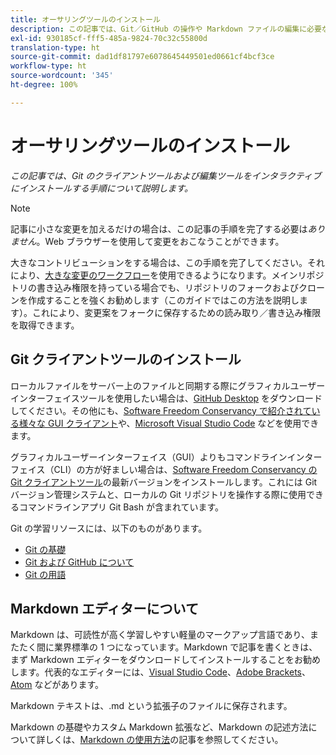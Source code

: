 ```yaml
---
title: オーサリングツールのインストール
description: この記事では、Git／GitHub の操作や Markdown ファイルの編集に必要なクライアントツールのダウンロードとインストールについて説明します。
exl-id: 930185cf-fff5-485a-9824-70c32c55800d
translation-type: ht
source-git-commit: dad1df81797e6078645449501ed0661cf4bcf3ce
workflow-type: ht
source-wordcount: '345'
ht-degree: 100%

---
```


# オーサリングツールのインストール

*この記事では、Git のクライアントツールおよび編集ツールをインタラクティブにインストールする手順について説明します。*

>[!NOTE]
>
>記事に小さな変更を加えるだけの場合は、この記事の手順を完了する必要は&#x200B;*ありません*。Web ブラウザーを使用して変更をおこなうことができます。
>
> 大きなコントリビューションをする場合は、この手順を完了してください。それにより、[大きな変更のワークフロー](local-repo.md)を使用できるようになります。メインリポジトリの書き込み権限を持っている場合でも、リポジトリのフォークおよびクローンを作成することを強くお勧めします（このガイドではこの方法を説明します）。これにより、変更案をフォークに保存するための読み取り／書き込み権限を取得できます。

## Git クライアントツールのインストール

ローカルファイルをサーバー上のファイルと同期する際にグラフィカルユーザーインターフェイスツールを使用したい場合は、[GitHub Desktop](https://desktop.github.com/) をダウンロードしてください。その他にも、[Software Freedom Conservancy で紹介されている様々な GUI クライアント](https://git-scm.com/downloads/guis)や、[Microsoft Visual Studio Code](https://www.visualstudio.com/products/code-vs.aspx) などを使用できます。

グラフィカルユーザーインターフェイス（GUI）よりもコマンドラインインターフェイス（CLI）の方が好ましい場合は、[Software Freedom Conservancy の Git クライアントツール](https://git-scm.com/downloads)の最新バージョンをインストールします。これには Git バージョン管理システムと、ローカルの Git リポジトリを操作する際に使用できるコマンドラインアプリ Git Bash が含まれています。

Git の学習リソースには、以下のものがあります。

* [Git の基礎](https://git-scm.com/book/ja/v2/Getting-Started-Git-Basics)
* [Git および GitHub について](https://docs.github.com/ja/github/getting-started-with-github/git-and-github-learning-resources)
* [Git の用語](https://docs.github.com/ja/github/getting-started-with-github/github-glossary)

## Markdown エディターについて

Markdown は、可読性が高く学習しやすい軽量のマークアップ言語であり、またたく間に業界標準の 1 つになっています。Markdown で記事を書くときは、まず Markdown エディターをダウンロードしてインストールすることをお勧めします。代表的なエディターには、[Visual Studio Code](https://code.visualstudio.com/)、[Adobe Brackets](https://brackets.io)、[Atom](https://atom.io) などがあります。

Markdown テキストは、.md という拡張子のファイルに保存されます。

Markdown の基礎やカスタム Markdown 拡張など、Markdown の記述方法について詳しくは、[Markdown の使用方法](../writing-essentials/markdown.md)の記事を参照してください。

<!--
## Adobe Docs Authoring Pack

Install the Docs Authoring Pack. This set of extensions includes basic authoring assistance for help when writing Markdown, and a preview feature, so that you can see what the Markdown looks like in the style of the docs.adobe.com site.

Link when available
-->
